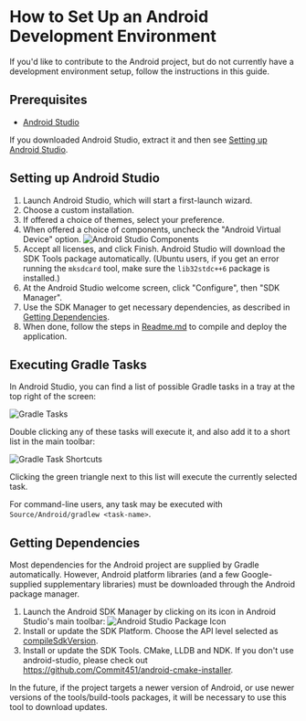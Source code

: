 # How to Set Up an Android Development Environment

If you'd like to contribute to the Android project, but do not currently have a development environment setup, follow the instructions in this guide.

## Prerequisites

* [Android Studio](http://developer.android.com/tools/studio/index.html)

If you downloaded Android Studio, extract it and then see [Setting up Android Studio](#setting-up-android-studio).

## Setting up Android Studio

1. Launch Android Studio, which will start a first-launch wizard.
2. Choose a custom installation.
3. If offered a choice of themes, select your preference.
4. When offered a choice of components, uncheck the "Android Virtual Device" option. ![Android Studio Components][components]
5. Accept all licenses, and click Finish. Android Studio will download the SDK Tools package automatically. (Ubuntu users, if you get an error running the `mksdcard` tool, make sure the `lib32stdc++6` package is installed.)
6. At the Android Studio welcome screen, click "Configure", then "SDK Manager".
7. Use the SDK Manager to get necessary dependencies, as described in [Getting Dependencies](#getting-dependencies).
8. When done, follow the steps in [Readme.md](Readme.md#installation-on-android) to compile and deploy the application.

## Executing Gradle Tasks

In Android Studio, you can find a list of possible Gradle tasks in a tray at the top right of the screen:

![Gradle Tasks][gradle]

Double clicking any of these tasks will execute it, and also add it to a short list in the main toolbar:

![Gradle Task Shortcuts][shortcut]

Clicking the green triangle next to this list will execute the currently selected task.

For command-line users, any task may be executed with `Source/Android/gradlew <task-name>`.

## Getting Dependencies

Most dependencies for the Android project are supplied by Gradle automatically. However, Android platform libraries (and a few Google-supplied supplementary libraries) must be downloaded through the Android package manager.

1. Launch the Android SDK Manager by clicking on its icon in Android Studio's main toolbar:
![Android Studio Package Icon][package-icon]
2. Install or update the SDK Platform. Choose the API level selected as [compileSdkVersion](Source/Android/app/build.gradle#L5).
3. Install or update the SDK Tools. CMake, LLDB and NDK. If you don't use android-studio, please check out https://github.com/Commit451/android-cmake-installer.

In the future, if the project targets a newer version of Android, or use newer versions of the tools/build-tools packages, it will be necessary to use this tool to download updates.

[components]: http://i.imgur.com/Oo1Fs93.png
[package-icon]: http://i.imgur.com/NUpkAH8.png
[gradle]: http://i.imgur.com/dXIH6o3.png
[shortcut]: http://i.imgur.com/eCWP4Yy.png

